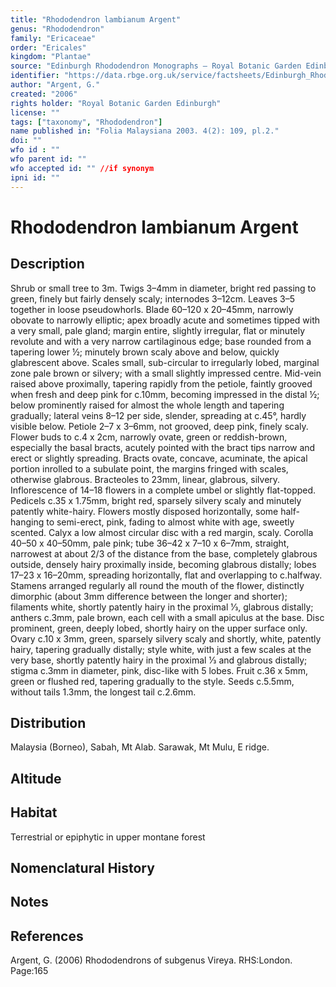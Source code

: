 ```yaml
---
title: "Rhododendron lambianum Argent"
genus: "Rhododendron"
family: "Ericaceae"
order: "Ericales"
kingdom: "Plantae"
source: "Edinburgh Rhododendron Monographs – Royal Botanic Garden Edinburgh"
identifier: "https://data.rbge.org.uk/service/factsheets/Edinburgh_Rhododendron_Monographs.xhtml"
author: "Argent, G."
created: "2006"
rights holder: "Royal Botanic Garden Edinburgh"
license: ""
tags: ["taxonomy", "Rhododendron"]
name published in: "Folia Malaysiana 2003. 4(2): 109, pl.2."
doi: ""
wfo id : ""
wfo parent id: ""
wfo accepted id: "" //if synonym                      
ipni id: ""
---
```


                       

# Rhododendron lambianum Argent

## Description
Shrub or small tree to 3m. Twigs 3–4mm in diameter, bright red passing to green, finely but fairly densely scaly; internodes 3–12cm. Leaves 3–5 together in loose pseudowhorls. Blade 60–120 x 20–45mm, narrowly obovate to narrowly elliptic; apex broadly acute and sometimes tipped with a very small, pale gland; margin entire, slightly irregular, flat or minutely revolute and with a very narrow cartilaginous edge; base rounded from a tapering lower ½; minutely brown scaly above and below, quickly glabrescent above. Scales small, sub-circular to irregularly lobed, marginal zone pale brown or silvery; with a small slightly impressed centre. Mid-vein raised above proximally, tapering rapidly from the petiole, faintly grooved when fresh and deep pink for c.10mm, becoming impressed in the distal ½; below prominently raised for almost the whole length and tapering gradually; lateral veins 8–12 per side, slender, spreading at c.45°, hardly visible below. Petiole 2–7 x 3–6mm, not grooved, deep pink, finely scaly. Flower buds to c.4 x 2cm, narrowly ovate, green or reddish-brown, especially the basal bracts, acutely pointed with the bract tips narrow and erect or slightly spreading. Bracts ovate, concave, acuminate, the apical portion inrolled to a subulate point, the margins fringed with scales, otherwise glabrous. Bracteoles to 23mm, linear, glabrous, silvery. Inflorescence of 14–18 flowers in a complete umbel or slightly flat-topped. Pedicels c.35 x 1.75mm, bright red, sparsely silvery scaly and minutely patently white-hairy. Flowers mostly disposed horizontally, some half-hanging to semi-erect, pink, fading to almost white with age, sweetly scented. Calyx a low almost circular disc with a red margin, scaly. Corolla 40–50 x 40–50mm, pale pink; tube 36–42 x 7–10 x 6–7mm, straight, narrowest at about 2/3 of the distance from the base, completely glabrous outside, densely hairy proximally inside, becoming glabrous distally; lobes 17–23 x 16–20mm, spreading horizontally, flat and overlapping to c.halfway. Stamens arranged regularly all round the mouth of the flower, distinctly dimorphic (about 3mm difference between the longer and shorter); filaments white, shortly patently hairy in the proximal 1⁄3, glabrous distally; anthers c.3mm, pale brown, each cell with a small apiculus at the base. Disc prominent, green, deeply lobed, shortly hairy on the upper surface only. Ovary c.10 x 3mm, green, sparsely silvery scaly and shortly, white, patently hairy, tapering gradually distally; style white, with just a few scales at the very base, shortly patently hairy in the proximal 1⁄3 and glabrous distally; stigma c.3mm in diameter, pink, disc-like with 5 lobes. Fruit c.36 x 5mm, green or flushed red, tapering gradually to the style. Seeds c.5.5mm, without tails 1.3mm, the longest tail c.2.6mm.

## Distribution
Malaysia (Borneo), Sabah, Mt Alab. Sarawak, Mt Mulu, E ridge.

## Altitude


## Habitat
Terrestrial or epiphytic in upper montane forest

## Nomenclatural History

                       
## Notes


## References

Argent, G. (2006) Rhododendrons of subgenus Vireya. RHS:London. Page:165
